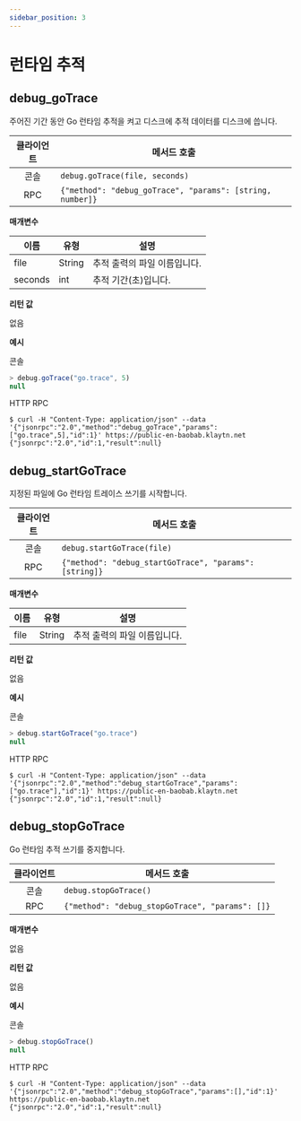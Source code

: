 ```yaml
---
sidebar_position: 3
---
```


# 런타임 추적

## debug_goTrace <a id="debug_gotrace"></a>

주어진 기간 동안 Go 런타임 추적을 켜고 디스크에
추적 데이터를 디스크에 씁니다.

| 클라이언트 | 메서드 호출 |
|:-------:|-----------------------------------------------------------|
| 콘솔 | `debug.goTrace(file, seconds)` |
| RPC | `{"method": "debug_goTrace", "params": [string, number]}` |

**매개변수**

| 이름 | 유형 | 설명 |
| --- | --- | --- |
| file | String | 추적 출력의 파일 이름입니다. |
| seconds | int | 추적 기간(초)입니다. |

**리턴 값**

없음

**예시**

콘솔
```javascript
> debug.goTrace("go.trace", 5)
null
```
HTTP RPC

```shell
$ curl -H "Content-Type: application/json" --data '{"jsonrpc":"2.0","method":"debug_goTrace","params":["go.trace",5],"id":1}' https://public-en-baobab.klaytn.net
{"jsonrpc":"2.0","id":1,"result":null}
```


## debug_startGoTrace <a id="debug_startgotrace"></a>

지정된 파일에 Go 런타임 트레이스 쓰기를 시작합니다.

| 클라이언트 | 메서드 호출 |
|:-------:|--------------------------------------------------------|
| 콘솔 | `debug.startGoTrace(file)` |
| RPC | `{"method": "debug_startGoTrace", "params": [string]}` |

**매개변수**

| 이름 | 유형 | 설명 |
| --- | --- | --- |
| file | String | 추적 출력의 파일 이름입니다. |

**리턴 값**

없음

**예시**

콘솔
```javascript
> debug.startGoTrace("go.trace")
null
```
HTTP RPC
```shell
$ curl -H "Content-Type: application/json" --data '{"jsonrpc":"2.0","method":"debug_startGoTrace","params":["go.trace"],"id":1}' https://public-en-baobab.klaytn.net
{"jsonrpc":"2.0","id":1,"result":null}
```


## debug_stopGoTrace <a id="debug_stopgotrace"></a>

Go 런타임 추적 쓰기를 중지합니다.

| 클라이언트 | 메서드 호출 |
|:-------:|---------------------------------------------------|
| 콘솔 | `debug.stopGoTrace()` |
| RPC | `{"method": "debug_stopGoTrace", "params": []}` |

**매개변수**

없음

**리턴 값**

없음

**예시**

콘솔
```javascript
> debug.stopGoTrace()
null
```
HTTP RPC
```shell
$ curl -H "Content-Type: application/json" --data '{"jsonrpc":"2.0","method":"debug_stopGoTrace","params":[],"id":1}' https://public-en-baobab.klaytn.net
{"jsonrpc":"2.0","id":1,"result":null}
```

